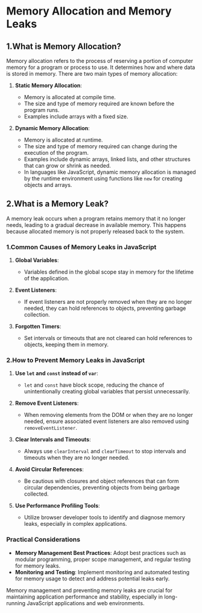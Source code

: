 # Memory Allocation and Memory Leaks

## 1.What is Memory Allocation?

Memory allocation refers to the process of reserving a portion of computer memory for a program or process to use. It determines how and where data is stored in memory. There are two main types of memory allocation:

1. **Static Memory Allocation**:

   - Memory is allocated at compile time.
   - The size and type of memory required are known before the program runs.
   - Examples include arrays with a fixed size.

2. **Dynamic Memory Allocation**:
   - Memory is allocated at runtime.
   - The size and type of memory required can change during the execution of the program.
   - Examples include dynamic arrays, linked lists, and other structures that can grow or shrink as needed.
   - In languages like JavaScript, dynamic memory allocation is managed by the runtime environment using functions like `new` for creating objects and arrays.

## 2.What is a Memory Leak?

A memory leak occurs when a program retains memory that it no longer needs, leading to a gradual decrease in available memory. This happens because allocated memory is not properly released back to the system.

### 1.Common Causes of Memory Leaks in JavaScript

1. **Global Variables**:

   - Variables defined in the global scope stay in memory for the lifetime of the application.

2. **Event Listeners**:

   - If event listeners are not properly removed when they are no longer needed, they can hold references to objects, preventing garbage collection.

3. **Forgotten Timers**:
   - Set intervals or timeouts that are not cleared can hold references to objects, keeping them in memory.

### 2.How to Prevent Memory Leaks in JavaScript

1. **Use `let` and `const` instead of `var`**:

   - `let` and `const` have block scope, reducing the chance of unintentionally creating global variables that persist unnecessarily.

2. **Remove Event Listeners**:

   - When removing elements from the DOM or when they are no longer needed, ensure associated event listeners are also removed using `removeEventListener`.

3. **Clear Intervals and Timeouts**:

   - Always use `clearInterval` and `clearTimeout` to stop intervals and timeouts when they are no longer needed.

4. **Avoid Circular References**:

   - Be cautious with closures and object references that can form circular dependencies, preventing objects from being garbage collected.

5. **Use Performance Profiling Tools**:
   - Utilize browser developer tools to identify and diagnose memory leaks, especially in complex applications.

### Practical Considerations

- **Memory Management Best Practices**: Adopt best practices such as modular programming, proper scope management, and regular testing for memory leaks.
- **Monitoring and Testing**: Implement monitoring and automated testing for memory usage to detect and address potential leaks early.

Memory management and preventing memory leaks are crucial for maintaining application performance and stability, especially in long-running JavaScript applications and web environments.

